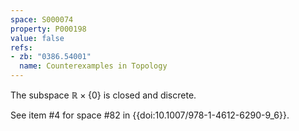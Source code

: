 ```yaml
---
space: S000074
property: P000198
value: false
refs:
- zb: "0386.54001"
  name: Counterexamples in Topology
---
```

The subspace $\mathbb R\times \{0\}$ is closed and discrete.

See item #4 for space #82 in {{doi:10.1007/978-1-4612-6290-9_6}}.
